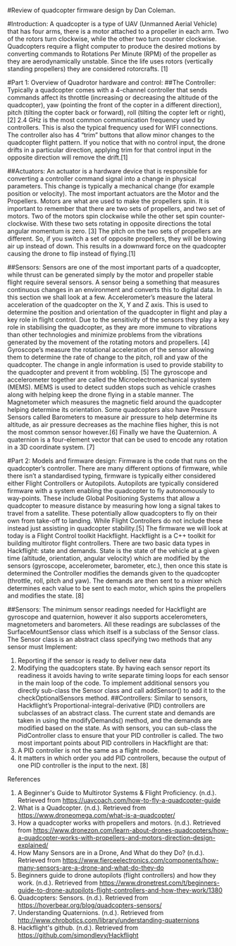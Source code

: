 #Review of quadcopter firmware design by Dan Coleman.

#Introduction: 
A quadcopter is a type of UAV (Unmanned Aerial Vehicle) that has four arms, there is a motor attached to a propeller in each arm. Two of the rotors turn clockwise, while the other two turn counter clockwise. Quadcopters require a flight computer to produce the desired motions by converting commands to Rotations Per Minute (RPM) of the propeller as they are aerodynamically unstable. Since the life uses rotors (vertically standing propellers) they are considered rotorcrafts. [1]

#Part 1: Overview of Quadrotor hardware and control:
##The Controller:
Typically a quadcopter comes with a 4-channel controller that sends commands affect its throttle (increasing or decreasing the altitude of the quadcopter), yaw (pointing the front of the copter in a different direction), pitch (tilting the copter back or forward), roll (tilting the copter left or right), [2] 2.4 GHz is the most common communication frequency used by controllers. This is also the typical frequency used for WIFI connections. The controller also has 4 “trim” buttons that allow minor changes to the quadcopter flight pattern. If you notice that with no control input, the drone drifts in a particular direction, applying trim for that control input in the opposite direction will remove the drift.[1]

##Actuators: 
An actuator is a hardware device that is responsible for converting a controller command signal into a change in physical parameters. This change is typically a mechanical change (for example position or velocity). The most important actuators are the Motor and the Propellers. 
Motors are what are used to make the propellers spin. It is important to remember that there are two sets of propellers, and two set of motors. Two of the motors spin clockwise while the other set spin counter-clockwise. With these two sets rotating in opposite directions the total angular momentum is zero. [3] The pitch on the two sets of propellers are different. So, if you switch a set of opposite propellers, they will be blowing air up instead of down. This results in a downward force on the quadcopter causing the drone to flip instead of flying.[1]

##Sensors:
Sensors are one of the most important parts of a quadcopter, while thrust can be generated simply by the motor and propeller stable flight require several sensors. A sensor being a something that measures continuous changes in an environment and converts this to digital data. In this section we shall look at a few. 
Accelerometer’s measure the lateral acceleration of the quadcopter on the X, Y and Z axis. This is used to determine the position and orientation of the quadcopter in flight and play a key role in flight control. Due to the sensitivity of the sensors they play a key role in stabilising the quadcopter, as they are more immune to vibrations than other technologies and minimize problems from the vibrations generated by the movement of the rotating motors and propellers. [4] Gyroscope’s measure the rotational acceleration of the sensor allowing them to determine the rate of change to the pitch, roll and yaw of the quadcopter. The change in angle information is used to provide stability to the quadcopter and prevent it from wobbling. [5] The gyroscope and accelerometer together are called the Microelectromechanical system (MEMS). MEMS is used to detect sudden stops such as vehicle crashes along with helping keep the drone flying in a stable manner. The Magnetometer which measures the magnetic field around the quadcopter helping determine its orientation. Some quadcopters also have Pressure Sensors called Barometers to measure air pressure to help determine its altitude, as air pressure decreases as the machine flies higher, this is not the most common sensor however.[6] Finally we have the Quaternion. A quaternion is a four-element vector that can be used to encode any rotation in a 3D coordinate system. [7]


#Part 2: Models and firmware design:
Firmware is the code that runs on the quadcopter’s controller. There are many different options of firmware, while there isn’t a standardised typing, firmware is typically either considered either Flight Controllers or Autopilots. Autopilots are typically considered firmware with a system enabling the quadcopter to fly autonomously to way-points. These include Global Positioning Systems that allow a quadcopter to measure distance by measuring how long a signal takes to travel from a satellite. These potentially allow quadcopters to fly on their own from take-off to landing. While Flight Controllers do not include these instead just assisting in quadcopter stability.[5] 
The firmware we will look at today is a Flight Control toolkit Hackflight. Hackflight is a C++ toolkit for building multirotor flight controllers. There are two basic data types in Hackflight: state and demands. State is the state of the vehicle at a given time (altitude, orientation, angular velocity) which are modified by the sensors (gyroscope, accelerometer, barometer, etc.), then once this state is determined the Controller modifies the demands given to the quadcopter (throttle, roll, pitch and yaw). The demands are then sent to a mixer which determines each value to be sent to each motor, which spins the propellers and modifies the state. [8]
 
##Sensors: 
The minimum sensor readings needed for Hackflight are gyroscope and quaternion, however it also supports accelerometers, magnetometers and barometers. All these readings are subclasses of the SurfaceMountSensor class which itself is a subclass of the Sensor class. The Sensor class is an abstract class specifying two methods that any sensor must Implement: 
1.	Reporting if the sensor is ready to deliver new data
2.	Modifying the quadcopters state. 
By having each sensor report its readiness it avoids having to write separate timing loops for each sensor in the main loop of the code. To implement additional sensors you directly sub-class the Sensor class and call addSensor() to add it to the checkOptionalSensors method. 
##Controllers:
Similar to sensors, Hackflight’s Proportional-integral-derivative (PID) controllers are subclasses of an abstract class. The current state and demands are taken in using the modifyDemands() method, and the demands are modified based on the state. As with sensors, you can sub-class the PidController class to ensure that your PID controller is called.
The two most important points about PID controllers in Hackflight are that:
1.	A PID controller is not the same as a flight mode.
2.	It matters in which order you add PID controllers, because the output of one PID controller is the input to the next. [8]
 

References
1.	A Beginner's Guide to Multirotor Systems & Flight Proficiency. (n.d.). Retrieved from https://uavcoach.com/how-to-fly-a-quadcopter-guide
2.	What is a Quadcopter. (n.d.). Retrieved from https://www.droneomega.com/what-is-a-quadcopter/
3.	How a quadcopter works with propellers and motors. (n.d.). Retrieved from https://www.dronezon.com/learn-about-drones-quadcopters/how-a-quadcopter-works-with-propellers-and-motors-direction-design-explained/
4. How Many Sensors are in a Drone, And What do they Do? (n.d.). Retrieved from https://www.fierceelectronics.com/components/how-many-sensors-are-a-drone-and-what-do-they-do
5. 	Beginners guide to drone autopilots (flight controllers) and how they work. (n.d.). Retrieved from https://www.dronetrest.com/t/beginners-guide-to-drone-autopilots-flight-controllers-and-how-they-work/1380
6. 	Quadcopters: Sensors. (n.d.). Retrieved from https://hoverbear.org/blog/quadcopters-sensors/
7.	Understanding Quaternions. (n.d.). Retrieved from http://www.chrobotics.com/library/understanding-quaternions
8. 	Hackflight's github. (n.d.). Retrieved from https://github.com/simondlevy/Hackflight


